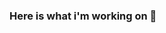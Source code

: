 ### Here is what i'm working on 👋

<!--
**bukhaari/bukhaari** is a ✨ _special_ ✨ repository because its `README.md` (this file) appears on your GitHub profile.

Here are some ideas to get you started:

- 🔭 I’m currently working on ... freelancer
- 🌱 I’m currently learning ... Nextjs
- 👯 I’m looking to collaborate on ... Nexjs
- 🤔 I’m looking for help with ... aws
- 💬 Ask me about ... Anything
- 📫 How to reach me: ...[Facebook](https://www.facebook.com/maanlule)
- 😄 Pronouns: ...He/Him
- ⚡ Fun fact: ...Participate in the solution
-->
